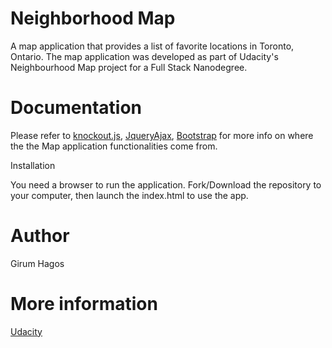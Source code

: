 # Neighborhood Map

A map application that provides a list of favorite locations in Toronto, Ontario. The map application was developed as part of Udacity's Neighbourhood Map project for a Full Stack Nanodegree. 

# Documentation

Please refer to [knockout.js](http://knockoutjs.com/), [JqueryAjax](http://api.jquery.com/category/ajax/), [Bootstrap](http://getbootstrap.com/) for more info on where the the Map application functionalities come from. 

Installation

You need a browser to run the application. Fork/Download the repository to your computer, then launch the index.html to use the app.
# Author

Girum Hagos

# More information

[Udacity](https://www.udacity.com/)